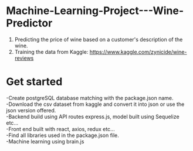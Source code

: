 # Machine-Learning-Project---Wine-Predictor
1. Predicting the price of wine based on a customer's description of the wine. <br />
2. Training the data from Kaggle: https://www.kaggle.com/zynicide/wine-reviews

# Get started
-Create postgreSQL database matching with the package.json name.<br />
-Download the csv dataset from kaggle and convert it into json or use the json version offered.<br />
-Backend build using API routes express.js, model built using Sequelize etc...<br />
-Front end built with react, axios, redux etc... <br />
-Find all libraries used in the package.json file.  <br />
-Machine learning using brain.js<br />

